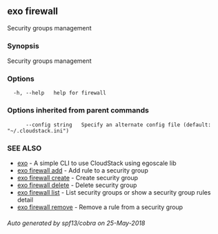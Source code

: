 ## exo firewall

Security groups management

### Synopsis

Security groups management

### Options

```
  -h, --help   help for firewall
```

### Options inherited from parent commands

```
      --config string   Specify an alternate config file (default: "~/.cloudstack.ini")
```

### SEE ALSO

* [exo](README.md)	 - A simple CLI to use CloudStack using egoscale lib
* [exo firewall add](exo_firewall_add.md)	 - Add rule to a security group
* [exo firewall create](exo_firewall_create.md)	 - Create security group
* [exo firewall delete](exo_firewall_delete.md)	 - Delete security group
* [exo firewall list](exo_firewall_list.md)	 - List security groups or show a security group rules detail
* [exo firewall remove](exo_firewall_remove.md)	 - Remove a rule from a security group

###### Auto generated by spf13/cobra on 25-May-2018
